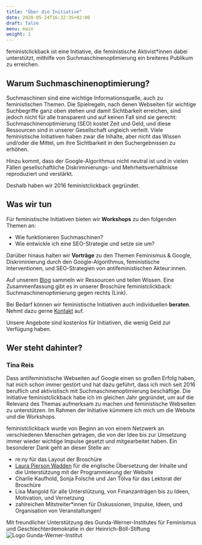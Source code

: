 ```yaml
---
title: "Über die Initiative"
date: 2020-05-24T16:32:35+02:00
draft: false
menu: main
weight: 1
---
```


feministclickback ist eine Initiative, die feministische Aktivist*innen dabei unterstützt, mithilfe von Suchmaschinenoptimierung ein breiteres Publikum zu erreichen.

## Warum Suchmaschinenoptimierung?
Suchmaschinen sind eine wichtige Informationsquelle, auch zu feministischen Themen. Die Spielregeln, nach denen Webseiten für wichtige Suchbegriffe ganz oben stehen und damit Sichtbarkeit erreichen, sind jedoch nicht für alle transparent und auf keinen Fall sind sie gerecht: Suchmaschinenoptimierung (SEO) kostet Zeit und Geld, und diese Ressourcen sind in unserer Gesellschaft ungleich verteilt. Viele feministische Initiativen haben zwar die Inhalte, aber nicht das Wissen und/oder die Mittel, um ihre Sichtbarkeit in den Suchergebnissen zu erhöhen.

Hinzu kommt, dass der Google-Algorithmus nicht neutral ist und in vielen Fällen gesellschaftliche Diskriminierungs- und Mehrheitsverhältnisse reproduziert und verstärkt.

Deshalb haben wir 2016 feministclickback gegründet.

## Was wir tun
Für feministische Initiativen bieten wir **Workshops** zu den folgenden Themen an:
- Wie funktionieren Suchmaschinen?
- Wie entwickle ich eine SEO-Strategie und setze sie um?

Darüber hinaus halten wir **Vorträge** zu den Themen Feminismus & Google, Diskriminierung durch den Google-Algorithmus, feministische Interventionen, und SEO-Strategien von antifeministischen Akteur:innen.

Auf unserem [Blog](/blog/) sammeln wir Ressourcen und teilen Wissen. Eine Zusammenfassung gibt es in unserer Broschüre feministclickback: Suchmaschinenoptimierung gegen rechts (Link).

Bei Bedarf können wir feministische Initiativen auch individuellen **beraten**. Nehmt dazu gerne [Kontakt]((/kontakt/)) auf.

Unsere Angebote sind kostenlos für Initiativen, die wenig Geld zur Verfügung haben.


## Wer steht dahinter?

### Tina Reis

Dass antifeministische Webseiten auf Google einen so großen Erfolg haben, hat mich schon immer gestört und hat dazu geführt, dass ich mich seit 2016 beruflich und aktivistisch mit Suchmaschinenoptimierung beschäftige. Die Initiative feministclickback habe ich im gleichen Jahr gegründet, um auf die Relevanz des Themas aufmerksam zu machen und feministische Webseiten zu unterstützen. Im Rahmen der Initiative kümmere ich mich um die Website und die Workshops.

feministclickback wurde von Beginn an von einem Netzwerk an verschiedenen Menschen getragen, die von der Idee bis zur Umsetzung immer wieder wichtige Impulse gesetzt und mitgearbeitet haben. Ein besonderer Dank geht an dieser Stelle an:

- re:ny für das Layout der Broschüre
- [Laura Pierson Wadden](https://lpw.io) für die englische Übersetzung der Inhalte und die Unterstützung mit der Programmierung der Website
- Charlie Kaufhold, Sonja Folsche und Jan Tölva für das Lektorat der Broschüre
- Lisa Mangold für alle Unterstützung, von Finanzanträgen bis zu Ideen, Motivation, und Vernetzung
- zahlreichen Mitstreiter*innen für Diskussionen, Impulse, Ideen, und Organisation von Veranstaltungen!

Mit freundlicher Unterstützung des Gunda-Werner-Institutes für Feminismus und Geschlechterdemokratie in der Heinrich-Böll-Stiftung
![Logo Gunda-Werner-Institut](/images/gunda-werner-institut-logo.jpg#small)
